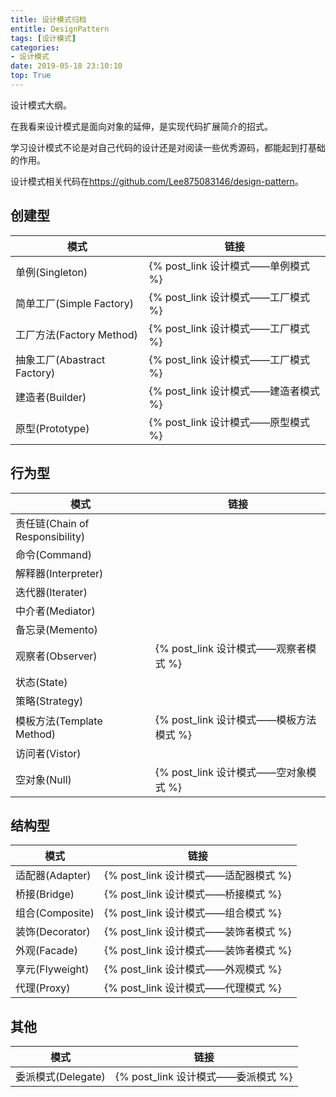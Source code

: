 ```yaml
---
title: 设计模式归档
entitle: DesignPattern
tags: [设计模式]
categories:
- 设计模式
date: 2019-05-18 23:10:10
top: True
---
```

设计模式大纲。
<!--more-->

在我看来设计模式是面向对象的延伸，是实现代码扩展简介的招式。

学习设计模式不论是对自己代码的设计还是对阅读一些优秀源码，都能起到打基础的作用。

设计模式相关代码在<https://github.com/Lee875083146/design-pattern>。

## 创建型

模式|链接
-|-
单例(Singleton)|{% post_link  设计模式——单例模式 %}
简单工厂(Simple Factory)|{% post_link  设计模式——工厂模式 %}
工厂方法(Factory Method)|{% post_link  设计模式——工厂模式 %}
抽象工厂(Abastract Factory)|{% post_link  设计模式——工厂模式 %}
建造者(Builder)|{% post_link  设计模式——建造者模式 %}
原型(Prototype)|{% post_link  设计模式——原型模式 %}


## 行为型


模式|链接
-|-
责任链(Chain of Responsibility)|
命令(Command)|
解释器(Interpreter)|
迭代器(Iterater)|
中介者(Mediator)|
备忘录(Memento)|
观察者(Observer)|{% post_link  设计模式——观察者模式 %}
状态(State)|
策略(Strategy)|
模板方法(Template Method)|{% post_link  设计模式——模板方法模式 %}
访问者(Vistor)|
空对象(Null)|{% post_link  设计模式——空对象模式 %}


## 结构型

模式|链接
-|-
适配器(Adapter)|{% post_link  设计模式——适配器模式 %}
桥接(Bridge)|{% post_link  设计模式——桥接模式 %}
组合(Composite)|{% post_link  设计模式——组合模式 %}
装饰(Decorator)|{% post_link  设计模式——装饰者模式 %}
外观(Facade)|{% post_link  设计模式——装饰者模式 %}
享元(Flyweight)|{% post_link  设计模式——外观模式 %}
代理(Proxy)|{% post_link  设计模式——代理模式 %}


## 其他

模式|链接
-|-
委派模式(Delegate)|{% post_link  设计模式——委派模式 %}

